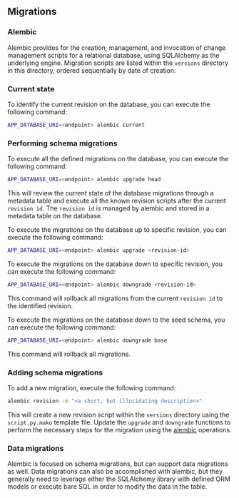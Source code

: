 ## Migrations

### Alembic
Alembic provides for the creation, management, and invocation of change management scripts for a relational database, using SQLAlchemy as the underlying engine.  Migration scripts are listed within the `versions` directory in this directory, ordered sequentially by date of creation. 

### Current state
To identify the current revision on the database, you can execute the following command:
```bash
APP_DATABASE_URI=<endpoint> alembic current
```

### Performing schema migrations
To execute all the defined migrations on the database, you can execute the following command:
```bash
APP_DATABASE_URI=<endpoint> alembic upgrade head 
```
This will review the current state of the database migrations through a metadata table and execute all the known revision scripts after the current `revision id`.  The `revision id` is managed by alembic and stored in a metadata table on the database.

To execute the migrations on the database up to specific revision, you can execute the following command:
```bash
APP_DATABASE_URI=<endpoint> alembic upgrade <revision-id>
```

To execute the migrations on the database down to specific revision, you can execute the following command:
```bash
APP_DATABASE_URI=<endpoint> alembic downgrade <revision-id>
```
This command will rollback all migrations from the current `revision id` to the identified revision.


To execute the migrations on the database down to the seed schema, you can execute the following command:
```bash
APP_DATABASE_URI=<endpoint> alembic downgrade base 
```
This command will rollback all migrations. 


### Adding schema migrations
To add a new migration, execute the following command: 
```bash
alembic revision -m "<a short, but illucidating description>"
```
This will create a new revision script within the `versions` directory using the `script.py.mako` template file.  Update the `upgrade` and `downgrade` functions to perform the necessary steps for the migration using the [alembic](https://alembic.sqlalchemy.org/en/latest/api/operations.html#built-in-operation-objects) operations.


### Data migrations
Alembic is focused on schema migrations, but can support data migrations as well.  Data migrations can also be accomplished with alembic, but they generally need to leverage either the SQLAlchemy library with defined ORM models or execute bare SQL in order to modify the data in the table.